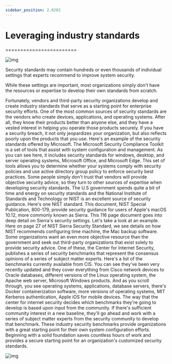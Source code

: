 ```yaml
---
sidebar_position: 2.0202
---
```


# Leveraging industry standards
========================

![img](/img/2-02-02-01.png)

Security standards may contain hundreds or even thousands of individual settings that experts recommend to improve system security.
 
While these settings are important, most organizations simply don't have the resources or expertise to develop their own standards from scratch. 

Fortunately, vendors and third-party security organizations develop and create industry standards that serve as a starting point for enterprise security efforts. One of the most common sources of security standards are the vendors who create devices, applications, and operating systems. After all, they know their products better than anyone else, and they have a vested interest in helping you operate those products securely. If you have a security breach, it not only jeopardizes your organization, but also reflects poorly upon the products that you use. Here's an example of the security standards offered by Microsoft. The Microsoft Security Compliance Toolkit is a set of tools that assist with system configuration and management. As you can see here, it includes security standards for windows, desktop, and server operating systems, Microsoft Office, and Microsoft Edge. This set of tools allows you to determine whether your systems comply with security policies and use active directory group policy to enforce security best practices. Some people simply don't trust that vendors will provide objective security advice, so they turn to other sources of expertise when developing security standards. The U.S government spends quite a bit of time and energy on security standards and the National Institute of Standards and Technology or NIST is an excellent source of security guidance. Here's one NIST standard. This document, NIST Special Publication, 800-179, provide security guidance for users of Apple's macOS 10.12, more commonly known as Sierra. This 116 page document goes into deep detail on Sierra's security settings. Let's take a look at an example. Here on page 27 of NIST Sierra Security Standard, we see details on how NIST recommends configuring time machine, the Mac backup software. Some organizations want an even more objective resource than the government and seek out third-party organizations that exist solely to provide security advice. One of these, the Center for Internet Security, publishes a series of security benchmarks that represent the consensus opinions of a series of subject matter experts. Here's a list of the benchmarks currently available from CIS. You can see they've been very recently updated and they cover everything from Cisco network devices to Oracle databases, different versions of the Linux operating system, the Apache web server, Microsoft Windows products. And as you scroll through, you see operating systems, applications, database servers, there's Docker containerization software, more versions of operating systems, MIT Kerberos authentication, Apple iOS for mobile devices. The way that the center for internet security decides which benchmarks they're going to develop is based upon input from the community. If there's sufficient community interest in a new baseline, they'll go ahead and work with a series of subject matter experts from the security community to develop that benchmark. These industry security benchmarks provide organizations with a great starting point for their own system configuration efforts. Beginning with a solid foundation saves countless hours of work and provides a secure starting point for an organization's customized security standards.

![img](/img/2-02-02-02.png)

